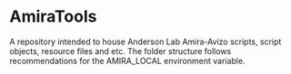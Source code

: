 # AmiraTools
A repository intended to house Anderson Lab Amira-Avizo scripts, script objects, resource files and etc. The folder structure follows recommendations for the AMIRA_LOCAL environment variable.
